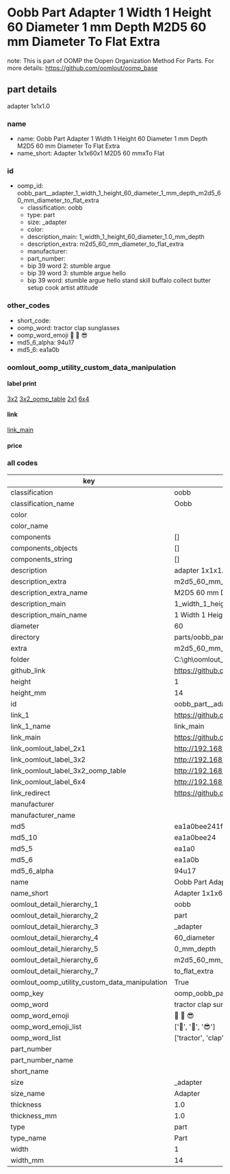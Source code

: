 # Oobb Part  Adapter 1 Width 1 Height 60 Diameter 1 mm Depth M2D5 60 mm Diameter To Flat Extra  

note: This is part of OOMP the Oopen Organization Method For Parts. For more details: https://github.com/oomlout/oomp_base

##  part details
  



 adapter 1x1x1.0



### name
* name: Oobb Part  Adapter 1 Width 1 Height 60 Diameter 1 mm Depth M2D5 60 mm Diameter To Flat Extra
* name_short: Adapter 1x1x60x1 M2D5 60 mmxTo Flat
### id
* oomp_id: oobb_part__adapter_1_width_1_height_60_diameter_1_mm_depth_m2d5_60_mm_diameter_to_flat_extra
  * classification: oobb
  * type: part
  * size: _adapter
  * color: 
  * description_main: 1_width_1_height_60_diameter_1.0_mm_depth
  * description_extra: m2d5_60_mm_diameter_to_flat_extra
  * manufacturer: 
  * part_number: 
  * bip 39 word 2: stumble argue
  * bip 39 word 3: stumble argue hello
  * bip 39 word: stumble argue hello stand skill buffalo collect butter setup cook artist attitude

### other_codes
* short_code: 
* oomp_word: tractor clap sunglasses
* oomp_word_emoji :tractor: :clap: :sunglasses:
* md5_6_alpha: 94u17
* md5_6: ea1a0b






### oomlout_oomp_utility_custom_data_manipulation
#### label print
[3x2](http://192.168.1.245:1112/?label=oomp%2094u17)
[3x2_oomp_table](http://192.168.1.108:1112/?label=oomp%2094u17)
[2x1](http://192.168.1.242:1112/?label=oomp%2094u17)
[6x4](http://192.168.1.55:1112/?label=oomp%2094u17)    

#### link

[link_main](https://github.com/oomlout/oomlout_oobb_version_4_generated_parts/tree/main/navigation_oomp/oobb/part/_adapter/1_width_1_height_60_diameter_1.0_mm_depth/m2d5_60_mm_diameter_to_flat_extra/part)                              

#### price







### all codes 
| key | value |  
| --- | --- |  
| classification | oobb |  
| classification_name | Oobb |  
| color |  |  
| color_name |  |  
| components | [] |  
| components_objects | [] |  
| components_string | [] |  
| description |  adapter 1x1x1.0 |  
| description_extra | m2d5_60_mm_diameter_to_flat_extra |  
| description_extra_name | M2D5 60 mm Diameter To Flat Extra |  
| description_main | 1_width_1_height_60_diameter_1.0_mm_depth |  
| description_main_name | 1 Width 1 Height 60 Diameter 1.0 mm Depth |  
| diameter | 60 |  
| directory | parts/oobb_part__adapter_1_width_1_height_60_diameter_1_mm_depth_m2d5_60_mm_diameter_to_flat_extra |  
| extra | m2d5_60_mm_diameter_to_flat |  
| folder | C:\gh\oomlout_oobb_version_4_generated_parts\parts\oobb_part__adapter_1_width_1_height_60_diameter_1_mm_depth_m2d5_60_mm_diameter_to_flat_extra |  
| github_link | https://github.com/oomlout/oomlout_oomp_part_src/tree/main/parts/oobb_part__adapter_1_width_1_height_60_diameter_1_mm_depth_m2d5_60_mm_diameter_to_flat_extra |  
| height | 1 |  
| height_mm | 14 |  
| id | oobb_part__adapter_1_width_1_height_60_diameter_1_mm_depth_m2d5_60_mm_diameter_to_flat_extra |  
| link_1 | https://github.com/oomlout/oomlout_oobb_version_4_generated_parts/tree/main/navigation_oomp/oobb/part/_adapter/1_width_1_height_60_diameter_1.0_mm_depth/m2d5_60_mm_diameter_to_flat_extra/part |  
| link_1_name | link_main |  
| link_main | https://github.com/oomlout/oomlout_oobb_version_4_generated_parts/tree/main/navigation_oomp/oobb/part/_adapter/1_width_1_height_60_diameter_1.0_mm_depth/m2d5_60_mm_diameter_to_flat_extra/part |  
| link_oomlout_label_2x1 | http://192.168.1.242:1112/?label=oomp%2094u17 |  
| link_oomlout_label_3x2 | http://192.168.1.245:1112/?label=oomp%2094u17 |  
| link_oomlout_label_3x2_oomp_table | http://192.168.1.108:1112/?label=oomp%2094u17 |  
| link_oomlout_label_6x4 | http://192.168.1.55:1112/?label=oomp%2094u17 |  
| link_redirect | https://github.com/oomlout/oomlout_oobb_version_4_generated_parts/tree/main/parts/oobb__adapter_01_01_60_1d0_ex_m2d5_60_mm_diameter_to_flat |  
| manufacturer |  |  
| manufacturer_name |  |  
| md5 | ea1a0bee241f45b076e53d48d582e6bd |  
| md5_10 | ea1a0bee24 |  
| md5_5 | ea1a0 |  
| md5_6 | ea1a0b |  
| md5_6_alpha | 94u17 |  
| name | Oobb Part  Adapter 1 Width 1 Height 60 Diameter 1 mm Depth M2D5 60 mm Diameter To Flat Extra |  
| name_short | Adapter 1x1x60x1 M2D5 60 mmxTo Flat |  
| oomlout_detail_hierarchy_1 | oobb |  
| oomlout_detail_hierarchy_2 | part |  
| oomlout_detail_hierarchy_3 | _adapter |  
| oomlout_detail_hierarchy_4 | 60_diameter |  
| oomlout_detail_hierarchy_5 | 0_mm_depth |  
| oomlout_detail_hierarchy_6 | m2d5_60_mm_diameter |  
| oomlout_detail_hierarchy_7 | to_flat_extra |  
| oomlout_oomp_utility_custom_data_manipulation | True |  
| oomp_key | oomp_oobb_part__adapter_1_width_1_height_60_diameter_1_mm_depth_m2d5_60_mm_diameter_to_flat_extra |  
| oomp_word | tractor clap sunglasses |  
| oomp_word_emoji | :tractor: :clap: :sunglasses: |  
| oomp_word_emoji_list | [':tractor:', ':clap:', ':sunglasses:'] |  
| oomp_word_list | ['tractor', 'clap', 'sunglasses'] |  
| part_number |  |  
| part_number_name |  |  
| short_name |  |  
| size | _adapter |  
| size_name |  Adapter |  
| thickness | 1.0 |  
| thickness_mm | 1.0 |  
| type | part |  
| type_name | Part |  
| width | 1 |  
| width_mm | 14 |  
